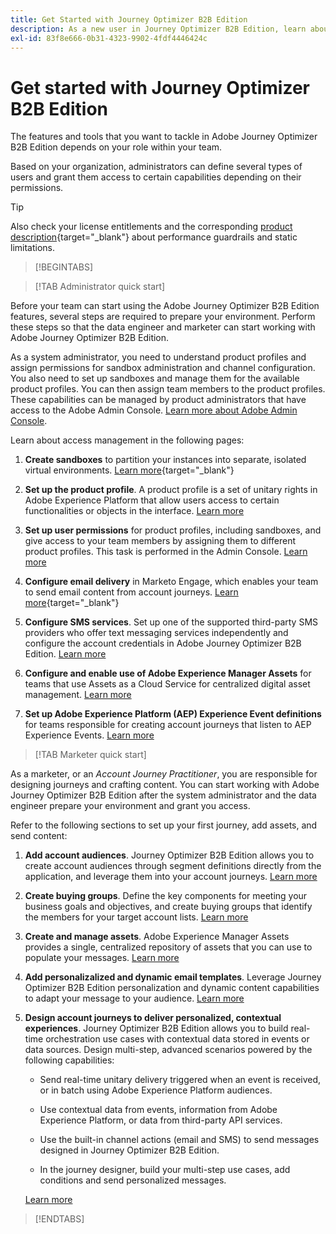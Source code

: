```yaml
---
title: Get Started with Journey Optimizer B2B Edition
description: As a new user in Journey Optimizer B2B Edition, learn about the key areas for getting started.
exl-id: 83f8e666-0b31-4323-9902-4fdf4446424c
---
```

# Get started with Journey Optimizer B2B Edition

The features and tools that you want to tackle in Adobe Journey Optimizer B2B Edition depends on your role within your team. 

Based on your organization, administrators can define several types of users and grant them access to certain capabilities depending on their permissions.

>[!TIP]
>
>Also check your license entitlements and the corresponding [product description](https://helpx.adobe.com/legal/product-descriptions/adobe-journey-optimizer-b2b.html){target="_blank"} about performance guardrails and static limitations.

>[!BEGINTABS]

>[!TAB Administrator quick start]

Before your team can start using the Adobe Journey Optimizer B2B Edition features, several steps are required to prepare your environment. Perform these steps so that the data engineer and marketer can start working with Adobe Journey Optimizer B2B Edition.

As a system administrator, you need to understand product profiles and assign permissions for sandbox administration and channel configuration. You also need to set up sandboxes and manage them for the available product profiles. You can then assign team members to the product profiles. These capabilities can be managed by product administrators that have access to the Adobe Admin Console. [Learn more about Adobe Admin Console](https://helpx.adobe.com/enterprise/using/admin-console.html).

Learn about access management in the following pages:

1. **Create sandboxes** to partition your instances into separate, isolated virtual environments. [Learn more](https://experienceleague.adobe.com/en/docs/experience-platform/sandbox/home#understanding-sandboxes){target="_blank"}

1. **Set up the product profile**. A product profile is a set of unitary rights in Adobe Experience Platform that allow users access to certain functionalities or objects in the interface. [Learn more](../admin/user-management.md#create-the-marketo-engage-product-profile)

1. **Set up user permissions** for product profiles, including sandboxes, and give access to your team members by assigning them to different product profiles. This task is performed in the Admin Console. [Learn more](../admin/user-management.md#create-a-user-group)

1. **Configure email delivery** in Marketo Engage, which enables your team to send email content from account journeys. [Learn more](https://experienceleague.adobe.com/en/docs/marketo/using/getting-started/initial-setup/setup-steps#ensure-email-deliverability){target="_blank"}

1. **Configure SMS services**. Set up one of the supported third-party SMS providers who offer text messaging services independently and configure the account credentials in Adobe Journey Optimizer B2B Edition. [Learn more](../admin/configure-channels-sms.md)

1. **Configure and enable use of Adobe Experience Manager Assets** for teams that use Assets as a Cloud Service for centralized digital asset management. [Learn more](../admin/configure-aem-repositories.md)

1. **Set up Adobe Experience Platform (AEP) Experience Event definitions** for teams responsible for creating account journeys that listen to AEP Experience Events. [Learn more](../admin/configure-aep-events.md)

>[!TAB Marketer quick start]

As a marketer, or an _Account Journey Practitioner_, you are responsible for designing journeys and crafting content. You can start working with Adobe Journey Optimizer B2B Edition after the system administrator and the data engineer prepare your environment and grant you access.

Refer to the following sections to set up your first journey, add assets, and send content:

1. **Add account audiences**. Journey Optimizer B2B Edition allows you to create account audiences through segment definitions directly from the application, and leverage them into your account journeys. [Learn more](../audiences/account-audience-overview.md)

1. **Create buying groups**. Define the key components for meeting your business goals and objectives, and create buying groups that identify the members for your target account lists. [Learn more](../buying-groups/buying-groups-overview.md)

1. **Create and manage assets**. Adobe Experience Manager Assets provides a single, centralized repository of assets that you can use to populate your messages. [Learn more](../content/assets-overview.md)

1. **Add personalizalized and dynamic email templates**. Leverage Journey Optimizer B2B Edition personalization and dynamic content capabilities to adapt your message to your audience. [Learn more](../content/email-templates.md)

1. **Design account journeys to deliver personalized, contextual experiences**. Journey Optimizer B2B Edition allows you to build real-time orchestration use cases with contextual data stored in events or data sources. Design multi-step, advanced scenarios powered by the following capabilities:

   * Send real-time unitary delivery triggered when an event is received, or in batch using Adobe Experience Platform audiences.

   * Use contextual data from events, information from Adobe Experience Platform, or data from third-party API services.

   * Use the built-in channel actions (email and SMS) to send messages designed in Journey Optimizer B2B Edition.

   * In the journey designer, build your multi-step use cases, add conditions and send personalized messages.

   [Learn more](../journeys/journey-overview.md)

>[!ENDTABS]
